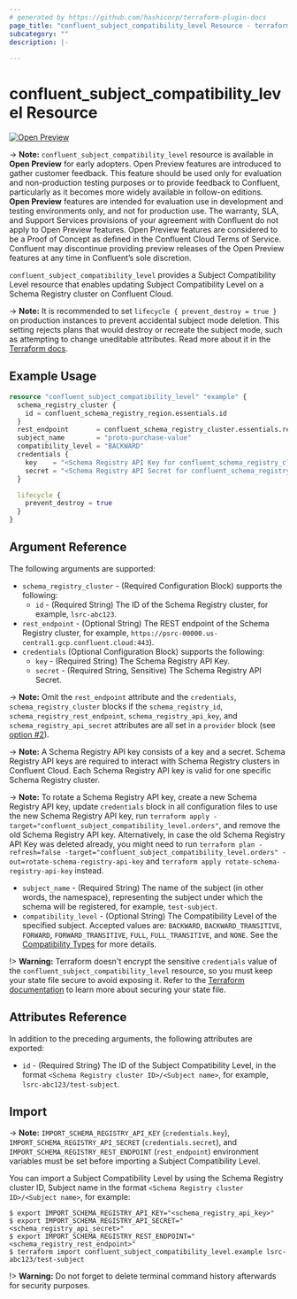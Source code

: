```yaml
---
# generated by https://github.com/hashicorp/terraform-plugin-docs
page_title: "confluent_subject_compatibility_level Resource - terraform-provider-confluent"
subcategory: ""
description: |-
  
---
```


# confluent_subject_compatibility_level Resource

[![Open Preview](https://img.shields.io/badge/Lifecycle%20Stage-Open%20Preview-%2300afba)](https://docs.confluent.io/cloud/current/api.html#section/Versioning/API-Lifecycle-Policy)

-> **Note:** `confluent_subject_compatibility_level` resource is available in **Open Preview** for early adopters. Open Preview features are introduced to gather customer feedback. This feature should be used only for evaluation and non-production testing purposes or to provide feedback to Confluent, particularly as it becomes more widely available in follow-on editions.  
**Open Preview** features are intended for evaluation use in development and testing environments only, and not for production use. The warranty, SLA, and Support Services provisions of your agreement with Confluent do not apply to Open Preview features. Open Preview features are considered to be a Proof of Concept as defined in the Confluent Cloud Terms of Service. Confluent may discontinue providing preview releases of the Open Preview features at any time in Confluent’s sole discretion.

`confluent_subject_compatibility_level` provides a Subject Compatibility Level resource that enables updating Subject Compatibility Level on a Schema Registry cluster on Confluent Cloud.

-> **Note:** It is recommended to set `lifecycle { prevent_destroy = true }` on production instances to prevent accidental subject mode deletion. This setting rejects plans that would destroy or recreate the subject mode, such as attempting to change uneditable attributes. Read more about it in the [Terraform docs](https://www.terraform.io/language/meta-arguments/lifecycle#prevent_destroy).

## Example Usage

```terraform
resource "confluent_subject_compatibility_level" "example" {
  schema_registry_cluster {
    id = confluent_schema_registry_region.essentials.id
  }
  rest_endpoint       = confluent_schema_registry_cluster.essentials.rest_endpoint
  subject_name        = "proto-purchase-value"
  compatibility_level = "BACKWARD"
  credentials {
    key    = "<Schema Registry API Key for confluent_schema_registry_cluster.essentials>"
    secret = "<Schema Registry API Secret for confluent_schema_registry_cluster.essentials>"
  }

  lifecycle {
    prevent_destroy = true
  }
}
```

<!-- schema generated by tfplugindocs -->
## Argument Reference

The following arguments are supported:

- `schema_registry_cluster` - (Required Configuration Block) supports the following:
    - `id` - (Required String) The ID of the Schema Registry cluster, for example, `lsrc-abc123`.
- `rest_endpoint` - (Optional String) The REST endpoint of the Schema Registry cluster, for example, `https://psrc-00000.us-central1.gcp.confluent.cloud:443`).
- `credentials` (Optional Configuration Block) supports the following:
    - `key` - (Required String) The Schema Registry API Key.
    - `secret` - (Required String, Sensitive) The Schema Registry API Secret.

-> **Note:** Omit the `rest_endpoint` attribute and the `credentials`, `schema_registry_cluster` blocks if the `schema_registry_id`, `schema_registry_rest_endpoint`, `schema_registry_api_key`, and `schema_registry_api_secret` attributes are all set in a `provider` block (see [option #2](https://registry.terraform.io/providers/confluentinc/confluent/latest/docs#example-usage)).

-> **Note:** A Schema Registry API key consists of a key and a secret. Schema Registry API keys are required to interact with Schema Registry clusters in Confluent Cloud. Each Schema Registry API key is valid for one specific Schema Registry cluster.

-> **Note:** To rotate a Schema Registry API key, create a new Schema Registry API key, update `credentials` block in all configuration files to use the new Schema Registry API key, run `terraform apply -target="confluent_subject_compatibility_level.orders"`, and remove the old Schema Registry API key. Alternatively, in case the old Schema Registry API Key was deleted already, you might need to run `terraform plan -refresh=false -target="confluent_subject_compatibility_level.orders" -out=rotate-schema-registry-api-key` and `terraform apply rotate-schema-registry-api-key` instead.

- `subject_name` - (Required String) The name of the subject (in other words, the namespace), representing the subject under which the schema will be registered, for example, `test-subject`.
- `compatibility_level` - (Optional String) The Compatibility Level of the specified subject. Accepted values are: `BACKWARD`, `BACKWARD_TRANSITIVE`, `FORWARD`, `FORWARD_TRANSITIVE`, `FULL`, `FULL_TRANSITIVE`, and `NONE`. See the [Compatibility Types](https://docs.confluent.io/platform/current/schema-registry/avro.html#compatibility-types) for more details.

!> **Warning:** Terraform doesn't encrypt the sensitive `credentials` value of the `confluent_subject_compatibility_level` resource, so you must keep your state file secure to avoid exposing it. Refer to the [Terraform documentation](https://www.terraform.io/docs/language/state/sensitive-data.html) to learn more about securing your state file.

## Attributes Reference

In addition to the preceding arguments, the following attributes are exported:

- `id` - (Required String) The ID of the Subject Compatibility Level, in the format `<Schema Registry cluster ID>/<Subject name>`, for example, `lsrc-abc123/test-subject`.

## Import

-> **Note:** `IMPORT_SCHEMA_REGISTRY_API_KEY` (`credentials.key`), `IMPORT_SCHEMA_REGISTRY_API_SECRET` (`credentials.secret`), and `IMPORT_SCHEMA_REGISTRY_REST_ENDPOINT` (`rest_endpoint`) environment variables must be set before importing a Subject Compatibility Level.

You can import a Subject Compatibility Level by using the Schema Registry cluster ID, Subject name in the format `<Schema Registry cluster ID>/<Subject name>`, for example:

```shell
$ export IMPORT_SCHEMA_REGISTRY_API_KEY="<schema_registry_api_key>"
$ export IMPORT_SCHEMA_REGISTRY_API_SECRET="<schema_registry_api_secret>"
$ export IMPORT_SCHEMA_REGISTRY_REST_ENDPOINT="<schema_registry_rest_endpoint>"
$ terraform import confluent_subject_compatibility_level.example lsrc-abc123/test-subject
```

!> **Warning:** Do not forget to delete terminal command history afterwards for security purposes.
